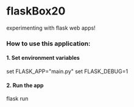 # flaskBox20
experimenting with flask web apps!

### How to use this application: 
#### 1. Set environment variables
set FLASK_APP="main.py"
set FLASK_DEBUG=1
#### 2. Run the app
flask run

